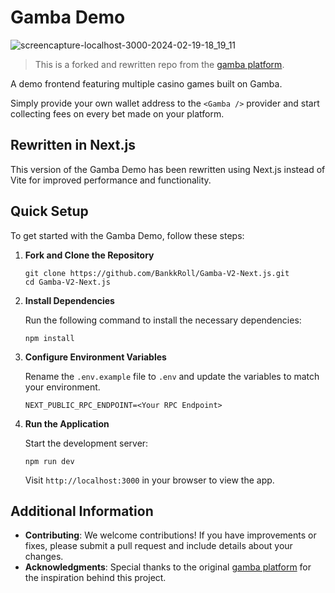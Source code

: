 # Gamba Demo

![screencapture-localhost-3000-2024-02-19-18_19_11](https://github.com/BankkRoll/Gamba-V2-Next.js/assets/106103625/403818c7-7192-4e1a-a456-1a85d965496c)

> This is a forked and rewritten repo from the [gamba platform](https://github.com/gamba-labs/platform).

A demo frontend featuring multiple casino games built on Gamba.

Simply provide your own wallet address to the `<Gamba />` provider and start collecting fees on every bet made on your platform.

## Rewritten in Next.js

This version of the Gamba Demo has been rewritten using Next.js instead of Vite for improved performance and functionality.

## Quick Setup

To get started with the Gamba Demo, follow these steps:

1. **Fork and Clone the Repository**

   ```
   git clone https://github.com/BankkRoll/Gamba-V2-Next.js.git
   cd Gamba-V2-Next.js
   ```

2. **Install Dependencies**

   Run the following command to install the necessary dependencies:

   ```
   npm install
   ```

3. **Configure Environment Variables**

   Rename the `.env.example` file to `.env` and update the variables to match your environment.

   ```
   NEXT_PUBLIC_RPC_ENDPOINT=<Your RPC Endpoint>
   ```

4. **Run the Application**

   Start the development server:

   ```
   npm run dev
   ```

   Visit `http://localhost:3000` in your browser to view the app.

## Additional Information

- **Contributing**: We welcome contributions! If you have improvements or fixes, please submit a pull request and include details about your changes.
- **Acknowledgments**: Special thanks to the original [gamba platform](https://github.com/gamba-labs/platform) for the inspiration behind this project.
